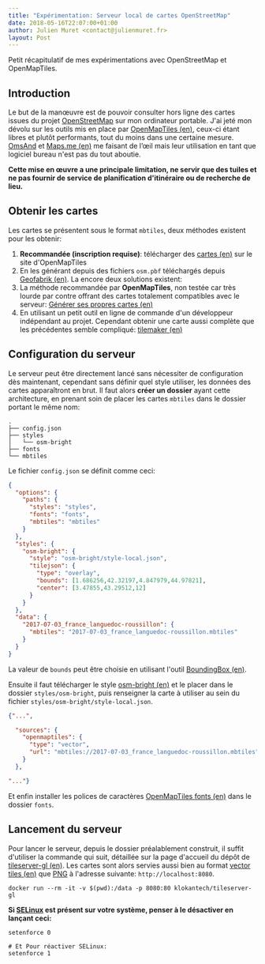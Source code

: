 ```yaml
---
title: "Expérimentation: Serveur local de cartes OpenStreetMap"
date: 2018-05-16T22:07:00+01:00
author: Julien Muret <contact@julienmuret.fr>
layout: Post
---
```


Petit récapitulatif de mes expérimentations avec OpenStreetMap et OpenMapTiles.

<!-- more -->

## Introduction

Le but de la manœuvre est de pouvoir consulter hors ligne des cartes issues du
projet [OpenStreetMap] sur mon ordinateur portable. J'ai jeté mon dévolu sur les
outils mis en place par [OpenMapTiles (en)], ceux-ci étant libres et plutôt
performants, tout du moins dans une certaine mesure. [OmsAnd] et [Maps.me (en)]
me faisant de l’œil mais leur utilisation en tant que logiciel bureau n'est pas
du tout aboutie.

__Cette mise en œuvre a une principale limitation, ne servir que des tuiles et
ne pas fournir de service de planification d'itinéraire ou de recherche de
lieu.__

## Obtenir les cartes

Les cartes se présentent sous le format `mbtiles`, deux méthodes existent pour
les obtenir:

1. __Recommandée (inscription requise)__: télécharger des [cartes (en)] sur le
site d'OpenMapTiles
2. En les générant depuis des fichiers `osm.pbf` téléchargés depuis [Geofabrik
(en)]. La encore deux solutions existent:
  1. La méthode recommandée par __OpenMapTiles__, non testée car très lourde par
  contre offrant des cartes totalement compatibles avec le serveur: [Générer ses
  propres cartes (en)]
  2. En utilisant un petit outil en ligne de commande d'un développeur
  indépendant au projet. Cependant obtenir une carte aussi complète que les
  précédentes semble compliqué: [tilemaker (en)]

## Configuration du serveur

Le serveur peut être directement lancé sans nécessiter de configuration dès
maintenant, cependant sans définir quel style utiliser, les données des cartes
apparaîtront en brut. Il faut alors __créer un dossier__ ayant cette
architecture, en prenant soin de placer les cartes `mbtiles` dans le dossier
portant le même nom:

```text
.
├── config.json
├── styles
│   └── osm-bright
├── fonts
└── mbtiles
```

Le fichier `config.json` se définit comme ceci:

```json
{
  "options": {
    "paths": {
      "styles": "styles",
      "fonts": "fonts",
      "mbtiles": "mbtiles"
    }
  },
  "styles": {
    "osm-bright": {
      "style": "osm-bright/style-local.json",
      "tilejson": {
        "type": "overlay",
        "bounds": [1.686256,42.32197,4.847979,44.97821],
        "center": [3.47855,43.29512,12]
      }
    }
  },
  "data": {
    "2017-07-03_france_languedoc-roussillon": {
      "mbtiles": "2017-07-03_france_languedoc-roussillon.mbtiles"
    }
  }
}
```

La valeur de `bounds` peut être choisie en utilisant l'outil [BoundingBox (en)].

Ensuite il faut télécharger le style [osm-bright (en)] et le placer dans le
dossier `styles/osm-bright`, puis renseigner la carte à utiliser au sein du
fichier `styles/osm-bright/style-local.json`.

```json
{"...",

  "sources": {
    "openmaptiles": {
      "type": "vector",
      "url": "mbtiles://2017-07-03_france_languedoc-roussillon.mbtiles"
    }
  },

"..."}
```

Et enfin installer les polices de caractères [OpenMapTiles fonts (en)] dans le
dossier `fonts`.

## Lancement du serveur

Pour lancer le serveur, depuis le dossier préalablement construit, il suffit
d'utiliser la commande qui suit, détaillée sur la page d'accueil du dépôt de
[tileserver-gl (en)]. Les cartes sont alors servies aussi bien au format [vector
tiles (en)] que [PNG] à l'adresse suivante: `http://localhost:8080`.

```shell
docker run --rm -it -v $(pwd):/data -p 8080:80 klokantech/tileserver-gl
```

__Si [SELinux] est présent sur votre système, penser à le désactiver en lançant
ceci:__

```shell
setenforce 0

# Et Pour réactiver SELinux:
setenforce 1
```

<!-- Liens -->

[OpenStreetMap]: https://fr.wikipedia.org/wiki/OpenStreetMap
[OpenMapTiles (en)]: https://openmaptiles.org/
[OmsAnd]: https://fr.wikipedia.org/wiki/OsmAnd
[Maps.me (en)]: https://en.wikipedia.org/wiki/Maps.me
[cartes (en)]: https://openmaptiles.com/downloads/
[Geofabrik (en)]: https://download.geofabrik.de/
[Générer ses propres cartes (en)]: https://openmaptiles.org/docs/generate/generate-openmaptiles/
[tilemaker (en)]: https://github.com/systemed/tilemaker
[BoundingBox (en)]: http://boundingbox.klokantech.com/
[osm-bright (en)]: https://github.com/openmaptiles/osm-bright-gl-style/releases/tag/v1.6
[OpenMapTiles fonts (en)]: https://github.com/openmaptiles/fonts/releases/tag/v2.0
[tileserver-gl (en)]: https://github.com/klokantech/tileserver-gl
[vector tiles (en)]: https://en.wikipedia.org/wiki/Vector_tiles
[PNG]: https://fr.wikipedia.org/wiki/Portable_Network_Graphics
[SELinux]: https://fr.wikipedia.org/wiki/SELinux

